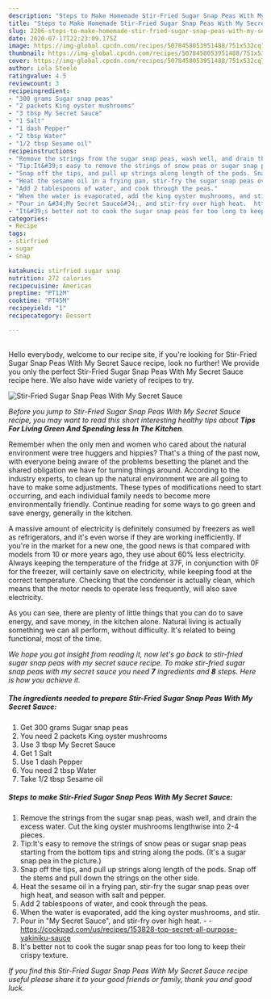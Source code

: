 ```yaml
---
description: "Steps to Make Homemade Stir-Fried Sugar Snap Peas With My Secret Sauce"
title: "Steps to Make Homemade Stir-Fried Sugar Snap Peas With My Secret Sauce"
slug: 2206-steps-to-make-homemade-stir-fried-sugar-snap-peas-with-my-secret-sauce
date: 2020-07-17T22:23:09.175Z
image: https://img-global.cpcdn.com/recipes/5078458053951488/751x532cq70/stir-fried-sugar-snap-peas-with-my-secret-sauce-recipe-main-photo.jpg
thumbnail: https://img-global.cpcdn.com/recipes/5078458053951488/751x532cq70/stir-fried-sugar-snap-peas-with-my-secret-sauce-recipe-main-photo.jpg
cover: https://img-global.cpcdn.com/recipes/5078458053951488/751x532cq70/stir-fried-sugar-snap-peas-with-my-secret-sauce-recipe-main-photo.jpg
author: Lola Steele
ratingvalue: 4.5
reviewcount: 3
recipeingredient:
- "300 grams Sugar snap peas"
- "2 packets King oyster mushrooms"
- "3 tbsp My Secret Sauce"
- "1 Salt"
- "1 dash Pepper"
- "2 tbsp Water"
- "1/2 tbsp Sesame oil"
recipeinstructions:
- "Remove the strings from the sugar snap peas, wash well, and drain the excess water. Cut the king oyster mushrooms lengthwise into 2-4 pieces."
- "Tip:It&#39;s easy to remove the strings of snow peas or sugar snap peas starting from the bottom tips and string along the pods. (It&#39;s a sugar snap pea in the picture.)"
- "Snap off the tips, and pull up strings along length of the pods. Snap off the stems and pull down the strings on the other side."
- "Heat the sesame oil in a frying pan, stir-fry the sugar snap peas over high heat, and season with salt and pepper."
- "Add 2 tablespoons of water, and cook through the peas."
- "When the water is evaporated, add the king oyster mushrooms, and stir."
- "Pour in &#34;My Secret Sauce&#34;, and stir-fry over high heat.  https://cookpad.com/us/recipes/153828-top-secret-all-purpose-yakiniku-sauce"
- "It&#39;s better not to cook the sugar snap peas for too long to keep their crispy texture."
categories:
- Recipe
tags:
- stirfried
- sugar
- snap

katakunci: stirfried sugar snap 
nutrition: 272 calories
recipecuisine: American
preptime: "PT12M"
cooktime: "PT45M"
recipeyield: "1"
recipecategory: Dessert

---
```

<br>
Hello everybody, welcome to our recipe site, if you're looking for Stir-Fried Sugar Snap Peas With My Secret Sauce recipe, look no further! We provide you only the perfect Stir-Fried Sugar Snap Peas With My Secret Sauce recipe here. We also have wide variety of recipes to try.
<br>


![Stir-Fried Sugar Snap Peas With My Secret Sauce](https://img-global.cpcdn.com/recipes/5078458053951488/751x532cq70/stir-fried-sugar-snap-peas-with-my-secret-sauce-recipe-main-photo.jpg)

<i>Before you jump to Stir-Fried Sugar Snap Peas With My Secret Sauce recipe, you may want to read this short interesting healthy tips about 
<strong>Tips For Living Green And Spending less In The Kitchen</strong>.</i>
</br>

Remember when the only men and women who cared about the natural environment were tree huggers and hippies? That's a thing of the past now, with everyone being aware of the problems besetting the planet and the shared obligation we have for turning things around. According to the industry experts, to clean up the natural environment we are all going to have to make some adjustments. These types of modifications need to start occurring, and each individual family needs to become more environmentally friendly. Continue reading for some ways to go green and save energy, generally in the kitchen.

A massive amount of electricity is definitely consumed by freezers as well as refrigerators, and it's even worse if they are working inefficiently. If you're in the market for a new one, the good news is that compared with models from 10 or more years ago, they use about 60% less electricity. Always keeping the temperature of the fridge at 37F, in conjunction with 0F for the freezer, will certainly save on electricity, while keeping food at the correct temperature. Checking that the condenser is actually clean, which means that the motor needs to operate less frequently, will also save electricity.

As you can see, there are plenty of little things that you can do to save energy, and save money, in the kitchen alone. Natural living is actually something we can all perform, without difficulty. It's related to being functional, most of the time.


<i>We hope you got insight from reading it, now let's go back to stir-fried sugar snap peas with my secret sauce recipe. To make stir-fried sugar snap peas with my secret sauce you need <strong>7</strong> ingredients and <strong>8</strong> steps. Here is how you achieve it.
</i>

##### The ingredients needed to prepare Stir-Fried Sugar Snap Peas With My Secret Sauce:

1. Get 300 grams Sugar snap peas
1. You need 2 packets King oyster mushrooms
1. Use 3 tbsp My Secret Sauce
1. Get 1 Salt
1. Use 1 dash Pepper
1. You need 2 tbsp Water
1. Take 1/2 tbsp Sesame oil


##### Steps to make Stir-Fried Sugar Snap Peas With My Secret Sauce:

1. Remove the strings from the sugar snap peas, wash well, and drain the excess water. Cut the king oyster mushrooms lengthwise into 2-4 pieces.
1. Tip:It&#39;s easy to remove the strings of snow peas or sugar snap peas starting from the bottom tips and string along the pods. (It&#39;s a sugar snap pea in the picture.)
1. Snap off the tips, and pull up strings along length of the pods. Snap off the stems and pull down the strings on the other side.
1. Heat the sesame oil in a frying pan, stir-fry the sugar snap peas over high heat, and season with salt and pepper.
1. Add 2 tablespoons of water, and cook through the peas.
1. When the water is evaporated, add the king oyster mushrooms, and stir.
1. Pour in &#34;My Secret Sauce&#34;, and stir-fry over high heat. -  - https://cookpad.com/us/recipes/153828-top-secret-all-purpose-yakiniku-sauce
1. It&#39;s better not to cook the sugar snap peas for too long to keep their crispy texture.


<i>If you find this Stir-Fried Sugar Snap Peas With My Secret Sauce recipe useful please share it to your good friends or family, thank you and good luck.</i>
